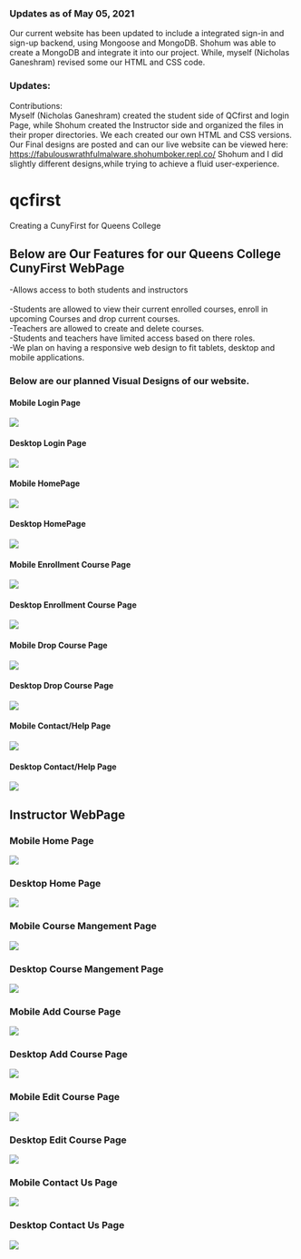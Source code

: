 ### Updates as of May 05, 2021
  Our current website has been updated to include a integrated sign-in and sign-up backend, using Mongoose and MongoDB. Shohum was able to create a MongoDB and integrate it into our project. While, myself (Nicholas Ganeshram) revised some our HTML and CSS code.


### Updates:
Contributions:<br/>
Myself (Nicholas Ganeshram) created the student side of QCfirst and login Page, while Shohum created the Instructor side and organized the files in their proper directories. We each created our own HTML and CSS versions. Our Final designs are posted and can our live website can be viewed here: 
https://fabulouswrathfulmalware.shohumboker.repl.co/
Shohum and I did slightly different designs,while trying to achieve a fluid user-experience.

# qcfirst
Creating a CunyFirst for Queens College
## Below are Our Features for our Queens College CunyFirst WebPage
-Allows access to both students and instructors<br/><br/>
  -Students are allowed to view their current enrolled courses, enroll in upcoming Courses and drop current courses.<br/>
  -Teachers are allowed to create and delete courses.<br/>
  -Students and teachers have limited access based on there roles.<br/>
  -We plan on having a responsive web design to fit tablets, desktop and mobile applications.<br/>
  
  ### Below are our planned Visual Designs of our website.
   
#### Mobile Login Page
![](MobileLockscreen.png)

#### Desktop Login Page
![](DesktopLockscreen.png)

#### Mobile HomePage
  
  ![](MobileHome.jpeg)


   #### Desktop HomePage
  
  ![](DesktopHome.jpeg)
  
  
   #### Mobile Enrollment Course Page
   
   ![](MobileEnroll.jpeg)

  #### Desktop Enrollment Course Page
  
  ![](DesktopEnroll.jpeg)
  
  #### Mobile Drop Course Page

![](MobileDrop.jpeg)

#### Desktop Drop Course Page

![](DesktopDrop.jpeg)

#### Mobile Contact/Help Page

![](MobileContact.jpeg)

#### Desktop Contact/Help Page

![](DesktopContact.jpeg)

## Instructor WebPage

### Mobile Home Page

![](Moblie_Home_Page.png)

### Desktop Home Page

![](Desktopp_Home_Page.png)

### Mobile Course Mangement  Page

![](Moblie_Course_Management_Page.png)

### Desktop Course Mangement  Page

![](Desktop_Course_Management.png)

### Mobile Add Course  Page

![](Moblie_Add_Page.png)

### Desktop Add Course  Page

![](Desktop_Add_Page.png)

### Mobile Edit Course  Page

![](Moblie_Edit_Page.png)

### Desktop Edit Course  Page

![](Desktop_Edit_Page.png)

### Mobile Contact Us  Page

![](Moblie_Contact_Us_Page.png)

### Desktop Contact Us  Page

![](Desktop_Contact_Us_Page.png)




